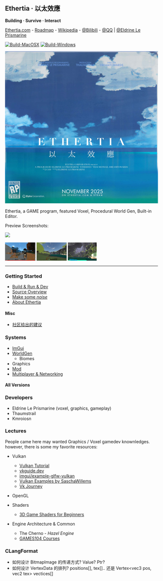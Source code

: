 <br>

## Ethertia · 以太效應

**Building · Survive · Interact**

[Ethertia.com](https://ethertia.com) - 
[Roadmap](https://github.com/users/Dreamtowards/projects/2) - 
[Wikipedia](https://zh.wikipedia.org/wiki/Ethertia) - 
[@Bilibili](https://space.bilibili.com/19483166) - 
[@QQ](https://jq.qq.com/?_wv=1027&k=tgM29oDM) 
|
[@Eldrine Le Prismarine](https://elytra.dev/~pris)

[![Build-MacOSX](https://github.com/Dreamtowards/Ethertia/actions/workflows/darwin.yml/badge.svg)](https://github.com/Dreamtowards/Ethertia/actions/workflows/macos.yml)
[![Build-Windows](https://github.com/Dreamtowards/Ethertia/actions/workflows/windows.yml/badge.svg)](https://github.com/Dreamtowards/Ethertia/actions/workflows/windows.yml)


[comment]: <> (---)

![](run/screenshots/_figures/ethertia-poster0225d4-lres.jpg)

Ethertia, a GAME program, featured Voxel, Procedural World Gen, Built-in Editor.  

[comment]: <> (C++ written, render with Vulkan & OpenGL.)

Preview Screenshots:

![](https://camo.githubusercontent.com/9e94d950fab8bfbc6400bcc629c95112e50e8bb5d1859831351ae92f1a87b87c/68747470733a2f2f692e3332383838382e78797a2f323032332f30332f31302f73696b354e2e706e67)

<img style="height: 60px;" src="https://github.com/Dreamtowards/Ethertia/raw/main/run/screenshots/_figures/23u07.png"> <img style="height: 60px;" src="https://github.com/Dreamtowards/Ethertia/raw/main/run/screenshots/2023-01-16_01.04.07_473.938.png"> <img style="height: 60px;" src="https://github.com/Dreamtowards/Ethertia/raw/main/run/screenshots/2022-12-30_21.59.00_526.642.png">

---

### **Getting Started**
- [Build & Run & Dev](run/assets/docs/zh-cn/setup-dev.md)
- [Source Overview]()
- [Make some _noise_]()
- [About Ethertia]()

#### **Misc**
- [社区给出的建议](mentor-suggs.md)

### **Systems**

- [ImGui]()
- [WorldGen]()
  - Biomes
- Graphics
- [Mod]()
- [Multiplayer & Networking]()

#### **All Versions**

### **Developers**

- Eldrine Le Prismarine (voxel, graphics, gameplay)
- Thaumstrail
- Kmroiosn



### **Lectures**

People came here may wanted Graphics / Voxel gamedev knownledges.
however, there is some my favorite resources:

- Vulkan
  - [Vulkan Tutorial](https://vulkan-tutorial.com/Introduction)
  - [vkguide.dev](https://vkguide.dev/docs/introduction/vulkan_execution/)
  - [imgui/example-glfw-vulkan]()
  - [Vulkan Examples by SaschaWillems](https://github.com/SaschaWillems/Vulkan#Headless)
  - [Vk Journey](https://vulkanppp.wordpress.com/)

- OpenGL
  
- Shaders
  - [3D Game Shaders for Beginners](https://github.com/lettier/3d-game-shaders-for-beginners)

- Engine Architecture & Common
  - The Cherno - *Hazel Engine*
  - [GAMES104 Courses]()


### **CLangFormat**

- 如何设计 BitmapImage 的传递方式? Value? Ptr?
- 如何设计 VertexData 的排列? positions[], tex[].. 
  还是 Vertex<vec3 pos, vec2 tex> vectices[] 